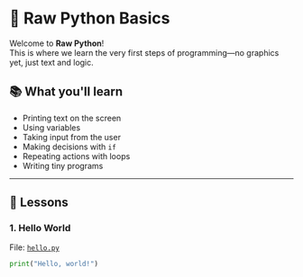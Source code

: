 # 🐣 Raw Python Basics

Welcome to **Raw Python**!  
This is where we learn the very first steps of programming—no graphics yet, just text and logic.  

## 📚 What you'll learn
- Printing text on the screen
- Using variables
- Taking input from the user
- Making decisions with `if`
- Repeating actions with loops
- Writing tiny programs

---

## 🚀 Lessons

### 1. Hello World
File: [`hello.py`](hello.py)  
```python
print("Hello, world!")
```